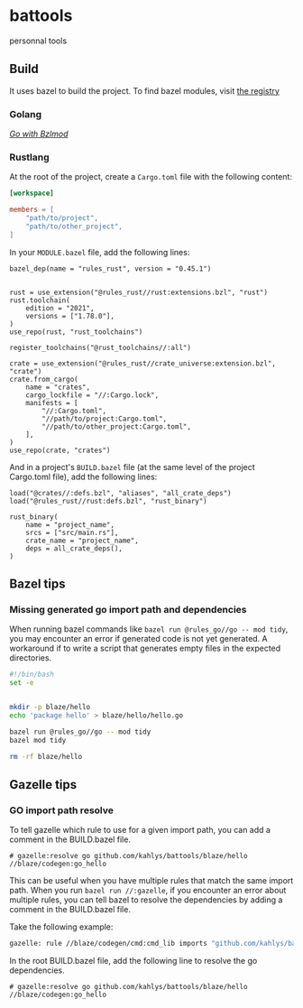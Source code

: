 # battools

personnal tools

## Build

It uses bazel to build the project. To find bazel modules, visit [the registry](https://registry.bazel.build/)

### Golang

_[Go with Bzlmod](https://github.com/bazelbuild/rules_go/blob/master/docs/go/core/bzlmod.md)_

### Rustlang

At the root of the project, create a `Cargo.toml` file with the following content:

```toml
[workspace]

members = [
    "path/to/project",
    "path/to/other_project",
]
```

In your `MODULE.bazel` file, add the following lines:

```starlark
bazel_dep(name = "rules_rust", version = "0.45.1")


rust = use_extension("@rules_rust//rust:extensions.bzl", "rust")
rust.toolchain(
    edition = "2021",
    versions = ["1.78.0"],
)
use_repo(rust, "rust_toolchains")

register_toolchains("@rust_toolchains//:all")

crate = use_extension("@rules_rust//crate_universe:extension.bzl", "crate")
crate.from_cargo(
    name = "crates",
    cargo_lockfile = "//:Cargo.lock",
    manifests = [
        "//:Cargo.toml",
        "//path/to/project:Cargo.toml",
        "//path/to/other_project:Cargo.toml",
    ],
)
use_repo(crate, "crates")
```

And in a project's `BUILD.bazel` file (at the same level of the project Cargo.toml file), add the following lines:

```starlark
load("@crates//:defs.bzl", "aliases", "all_crate_deps")
load("@rules_rust//rust:defs.bzl", "rust_binary")

rust_binary(
    name = "project_name",
    srcs = ["src/main.rs"],
    crate_name = "project_name",
    deps = all_crate_deps(),
)
```

## Bazel tips

### Missing generated go import path and dependencies

When running bazel commands like `bazel run @rules_go//go -- mod tidy`, you may encounter an error if generated code is not yet generated. A workaround if to write a script that generates empty files in the expected directories.

```bash
#!/bin/bash
set -e


mkdir -p blaze/hello
echo 'package hello' > blaze/hello/hello.go

bazel run @rules_go//go -- mod tidy
bazel mod tidy

rm -rf blaze/hello
```

## Gazelle tips

### GO import path resolve

To tell gazelle which rule to use for a given import path, you can add a comment in the BUILD.bazel file.

```starlark
# gazelle:resolve go github.com/kahlys/battools/blaze/hello //blaze/codegen:go_hello
```

This can be useful when you have multiple rules that match the same import path. When you run `bazel run //:gazelle`, if you encounter an error about multiple rules, you can tell bazel to resolve the dependencies by adding a comment in the BUILD.bazel file.

Take the following example:

```bash
gazelle: rule //blaze/codegen/cmd:cmd_lib imports "github.com/kahlys/battools/blaze/hello" which matches multiple rules: //blaze/codegen:go_hello and //blaze/codegen:go_hello_sea. # gazelle:resolve may be used to disambiguate
```

In the root BUILD.bazel file, add the following line to resolve the go dependencies.

```starlark
# gazelle:resolve go github.com/kahlys/battools/blaze/hello //blaze/codegen:go_hello
```
